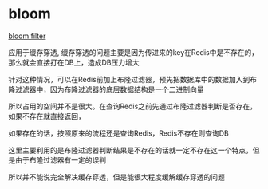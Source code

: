 # bloom

[bloom filter](https://github.com/bits-and-blooms/bloom)

应用于缓存穿透, 缓存穿透的问题主要是因为传进来的key在Redis中是不存在的，那么就会直接打在DB上，造成DB压力增大

针对这种情况，可以在Redis前加上布隆过滤器，预先把数据库中的数据加入到布隆过滤器中，因为布隆过滤器的底层数据结构是一个二进制向量

所以占用的空间并不是很大。在查询Redis之前先通过布隆过滤器判断是否存在，如果不存在就直接返回，

如果存在的话，按照原来的流程还是查询Redis，Redis不存在则查询DB

这里主要利用的是布隆过滤器判断结果是不存在的话就一定不存在这一个特点，但是由于布隆过滤器有一定的误判

所以并不能说完全解决缓存穿透，但是能很大程度缓解缓存穿透的问题
